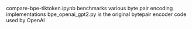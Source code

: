 compare-bpe-tiktoken.ipynb benchmarks various byte pair encoding implementations
bpe_openai_gpt2.py is the original bytepair encoder code used by OpenAI